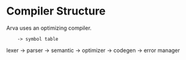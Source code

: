 # Compiler Structure

Arva uses an optimizing compiler.

		-> symbol table
lexer -> parser -> semantic -> optimizer -> codegen
		-> error manager


